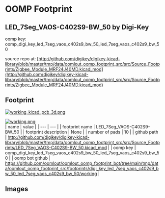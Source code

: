 # OOMP Footprint  
## LED_7Seg_VAOS-C402S9-BW_50  by Digi-Key  
  
oomp key: oomp_digi_key_led_7seg_vaos_c402s9_bw_50_led_7seg_vaos_c402s9_bw_50  
  
source repo at: [http://github.com/digikey/digikey-kicad-library/blob/master/tmp/data/oomlout_oomp_footprint_src/src/Source_Footprints/Zigbee_Module_MRF24J40MD.kicad_mod](http://github.com/digikey/digikey-kicad-library/blob/master/tmp/data/oomlout_oomp_footprint_src/src/Source_Footprints/Zigbee_Module_MRF24J40MD.kicad_mod)  
## Footprint  
  
[![working_kicad_pcb_3d.png](working_kicad_pcb_3d_600.png)](working_kicad_pcb_3d.png)  
  
[![working.png](working_600.png)](working.png)  
| name | value | 
| --- | --- | 
| footprint name | LED_7Seg_VAOS-C402S9-BW_50 | 
| footprint description | None | 
| number of pads | 10 | 
| github path | http://github.com/digikey/digikey-kicad-library/blob/master/tmp/data/oomlout_oomp_footprint_src/src/Source_Footprints/LED_7Seg_VAOS-C402S9-BW_50.kicad_mod | 
| oomp key | oomp_digi_key_led_7seg_vaos_c402s9_bw_50_led_7seg_vaos_c402s9_bw_50 | 
| oomp bot github | https://github.com/oomlout/oomlout_oomp_footprint_bot/tree/main/tmp/data/oomlout_oomp_footprint_src/footprints/digi_key_led_7seg_vaos_c402s9_bw_50_led_7seg_vaos_c402s9_bw_50/working | 
## Images  
